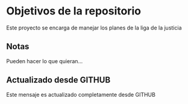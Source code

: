 # Objetivos de la repositorio

Este proyecto se encarga de manejar los planes de la liga de la justicia


## Notas
Pueden hacer lo que quieran...

## Actualizado desde GITHUB
Este mensaje es actualizado completamente desde GITHUB
